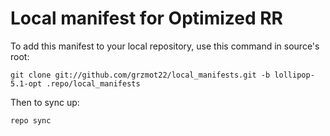 Local manifest for Optimized RR
==============

To add this manifest to your local repository, use this command in source's root:

    git clone git://github.com/grzmot22/local_manifests.git -b lollipop-5.1-opt .repo/local_manifests

Then to sync up:

    repo sync
